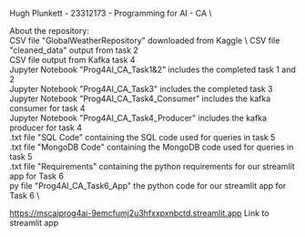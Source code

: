 Hugh Plunkett - 23312173 - Programming for AI - CA \

About the repository: \
CSV file "GlobalWeatherRepository" downloaded from Kaggle \ 
CSV file "cleaned_data" output from task 2 \
CSV file output from Kafka task 4 \
Jupyter Notebook "Prog4AI_CA_Task1&2" includes the completed task 1 and 2 \
Jupyter Notebook "Prog4AI_CA_Task3" includes the completed task 3 \
Jupyter Notebook "Prog4AI_CA_Task4_Consumer" includes the kafka consumer for task 4 \
Jupyter Notebook "Prog4AI_CA_Task4_Producer" includes the kafka producer for task 4 \
.txt file "SQL Code" containing the SQL code used for queries in task 5 \
.txt file "MongoDB Code" containing the MongoDB code used for queries in task 5 \
.txt file "Requirements" containing the python requirements for our streamlit app for Task 6 \
py file "Prog4AI_CA_Task6_App" the python code for our streamlit app for Task 6 \



https://mscaiprog4ai-9emcfumj2u3hfxxpxnbctd.streamlit.app Link to streamlit app
